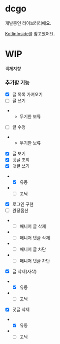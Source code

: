 # dcgo

개발중인 라이브러리에요.

[KotlinInside](https://github.com/organization/KotlinInside)를 참고했어요.

# WIP
객체지향

### 추가할 기능
- [x] 글 목록 가져오기
- [ ] 글 쓰기
- - 무기한 보류
- [ ] 글 수정
- - 무기한 보류
- [x] 글 보기
- [x] 댓글 조회
- [x] 댓글 쓰기
- - [x] 유동
- - [ ] 고닉
- [x] 로그인 구현
- [ ] 완장옵션 
- - [ ] 매니저 글 삭제
- - [ ] 매니저 댓글 삭제
- - [ ] 매니저 글 차단
- - [ ] 매니저 댓글 차단
- [x] 글 삭제(자삭)
- - [x] 유동
- - [ ] 고닉
- [x] 댓글 삭제
- - [x] 유동
- - [ ] 고닉
